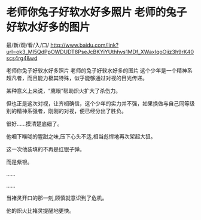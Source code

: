 # 老师你兔子好软水好多照片 老师的兔子好软水好多的图片

最/新/观/看/入/口/ http://www.baidu.com/link?url=ok3_Ml5QdPpOWDUDT8PseJcBKYiYUthhvs1MDf_XWaxIqoOiiz3h9rK40scs4rg4&wd

老师你兔子好软水好多照片 老师的兔子好软水好多的图片
这个少年是一个精神系超凡者，而且能力极其特殊，似乎能够通过对视的目光传递。

某种意义上来说，“鹰眼”帮助炽火扩大了杀伤力。

但也正是这次对视，让齐榈确信，这个少年的实力并不强，如果换做与自己同等级别的精神系强者，刚刚的对视，便已经分出了胜负。

很好……摸清楚底细了。

他咽下喉咙的腥甜之味,压下心头不适,相当彪悍地再次架起大狙。

这一次他装填的不再是红银子弹。

而是紫银。

……

……

当褚灵开口的那一刻,顾慎就意识到了危机。

他的炽火比褚灵提醒地更快。
